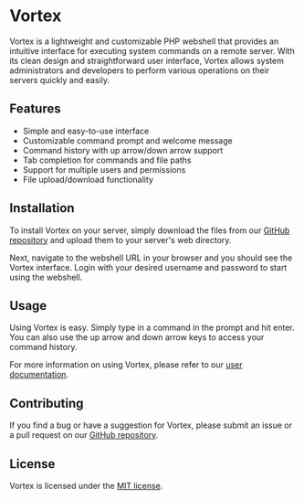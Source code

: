 # Vortex 


Vortex is a lightweight and customizable PHP webshell that provides an intuitive interface for executing system commands on a remote server. With its clean design and straightforward user interface, Vortex allows system administrators and developers to perform various operations on their servers quickly and easily.

## Features

- Simple and easy-to-use interface
- Customizable command prompt and welcome message
- Command history with up arrow/down arrow support
- Tab completion for commands and file paths
- Support for multiple users and permissions
- File upload/download functionality

## Installation

To install Vortex on your server, simply download the files from our [GitHub repository](https://github.com/bear102/Vortex) and upload them to your server's web directory.

Next, navigate to the webshell URL in your browser and you should see the Vortex interface. Login with your desired username and password to start using the webshell.

## Usage

Using Vortex is easy. Simply type in a command in the prompt and hit enter. You can also use the up arrow and down arrow keys to access your command history.

For more information on using Vortex, please refer to our [user documentation](https://github.com/bear102/Vortex/).

## Contributing

If you find a bug or have a suggestion for Vortex, please submit an issue or a pull request on our [GitHub repository](https://github.com/bear102/Vortex).

## License

Vortex is licensed under the [MIT license](https://github.com/bear102/Vortex/blob/main/LICENSE).

